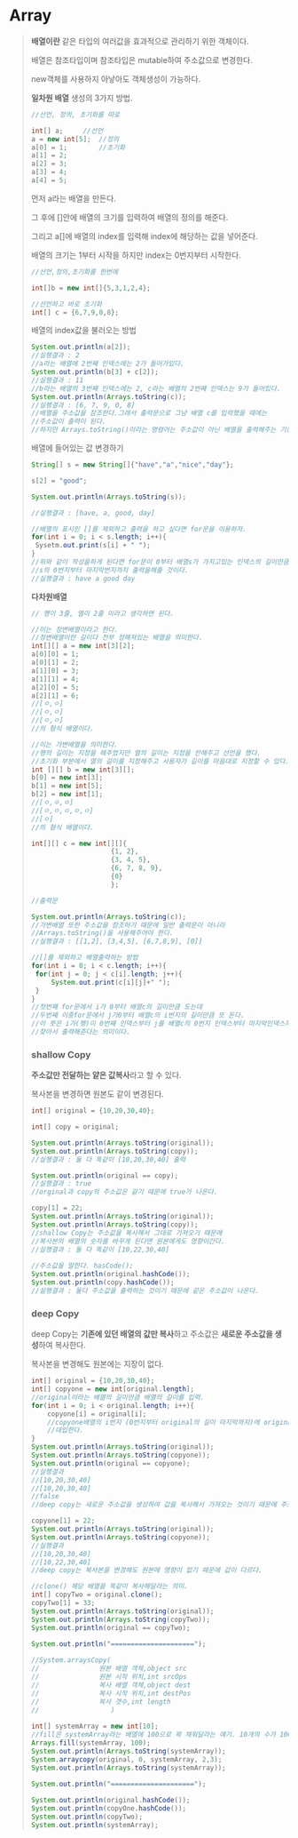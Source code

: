 # Array

>  **배열이란** 같은 타입의 여러값을 효과적으로 관리하기 위한 객체이다.
>
>  배열은 참조타입이며 참조타입은 mutable하여 주소값으로 변경한다.
>
>  new객체를 사용하지 아낳아도 객체생성이 가능하다.
>
>  
>
>  **일차원 배열** 생성의 3가지 방법.
>
>  ```java
>  //선언, 정의, 초기화를 따로
>  
>  int[] a;		//선언
>  a = new int[5];	//정의
>  a[0] = 1;		//초기화
>  a[1] = 2;
>  a[2] = 3;
>  a[3] = 4;
>  a[4] = 5;
>  ```
>
>  먼저 a라는 배열을 만든다.
>
>  그 후에 []안에 배열의 크기를 입력하여 배열의 정의를 해준다.
>
>  그리고 a[]에 배열의 index를 입력해 index에 해당하는 값을 넣어준다.
>
>  배열의 크기는 1부터 시작을 하지만 index는 0번지부터 시작한다.
>
>  
>
>  ```java
>  //선언,정의,초기화를 한번에
>  
>  int[]b = new int[]{5,3,1,2,4};
>  ```
>
>  ```java
>  //선언하고 바로 초기화
>  int[] c = {6,7,9,0,8};
>  ```
>
>  
>
>  배열의 index값을 불러오는 방법
>
>  ```java
>  System.out.println(a[2]);
>  //실행결과 : 2
>  //a라는 배열에 2번째 인덱스에는 2가 들어가있다.
>  System.out.println(b[3] + c[2]);
>  //실행결과 : 11
>  //b라는 배열의 3번째 인덱스에는 2, c라는 배열의 2번째 인덱스는 9가 들어있다.
>  System.out.println(Arrays.toString(c));
>  //실행결과 : [6, 7, 9, 0, 8]
>  //배열을 주소값을 참조한다.그래서 출력문으로 그냥 배열 c를 입력했을 때에는
>  //주소값이 출력이 된다.
>  //하지만 Arrays.toString()이라는 명령어는 주소값이 아닌 배열을 출력해주는 기능을 한다.
>  ```
>
>  
>
>  배열에 들어있는 값 변경하기
>
>  ```java
>  String[] s = new String[]{"have","a","nice","day"};
>  
>  s[2] = "good";
>  
>  System.out.println(Arrays.toString(s));
>  
>  //실행결과 : [have, a, good, day]
>  
>  //배열의 표시인 []를 제외하고 출력을 하고 싶다면 for문을 이용하자.
>  for(int i = 0; i < s.length; i++){
>   Sysetm.out.print(s[i] + " ");
>  }
>  //위와 같이 작성을하게 된다면 for문이 0부터 배열s가 가지고있는 인덱스의 길이만큼 돌면서
>  //s의 0번지부터 마지막번지까지 출력을해줄 것이다.
>  //실행결과 : have a good day
>  ```
>
>  
>
>  **다차원배열**
>
>  ```java
>  // 행이 3줄, 열이 2줄 이라고 생각하면 된다.
>  
>  //이는 정변배열이라고 한다.
>  //정변배열이란 길이다 전부 정해져있는 배열을 의미한다.
>  int[][] a = new int[3][2];
>  a[0][0] = 1;
>  a[0][1] = 2;
>  a[1][0] = 3;
>  a[1][1] = 4;
>  a[2][0] = 5;
>  a[2][1] = 6;
>  //[ㅇ,ㅇ]
>  //[ㅇ,ㅇ]
>  //[ㅇ,ㅇ]
>  //의 형식 배열이다.
>  ```
>
>  
>
>  ```java
>  //이는 가변배열을 의미한다.
>  //행의 길이는 지정을 해주었지만 열의 길이는 지정을 안해주고 선언을 했다.
>  //초기화 부분에서 열의 길이를 지정해주고 사용자가 길이를 마음대로 지정할 수 있다.
>  int [][] b = new int[3][];
>  b[0] = new int[3];
>  b[1] = new int[5];
>  b[2] = new int[1];
>  //[ㅇ,ㅇ,ㅇ]
>  //[ㅇ,ㅇ,ㅇ,ㅇ,ㅇ]
>  //[ㅇ]
>  //의 형식 배열이다.
>  ```
>
>  
>
>  ```java
>  int[][] c = new int[][]{
>   				   {1, 2},
>                      {3, 4, 5},
>                      {6, 7, 8, 9},
>                      {0}
>  					   };
>  ```
>
>  
>
>  ```java
>  //출력문
>  
>  System.out.println(Arrays.toString(c));
>  //가변배열 또한 주소값을 참조하기 때문에 일반 출력문이 아니라
>  //Arrays.toString()을 사용해주어야 한다.
>  //실행결과 : [[1,2], [3,4,5], [6,7,8,9], [0]]
>  
>  //[]를 제외하고 배열출력하는 방법
>  for(int i = 0; i < c.length; i++){
>   for(int j = 0; j < c[i].length; j++){
>       System.out.print(c[i][j]+" ");
>   }
>  }
>  //첫번째 for문에서 i가 0부터 배열c의 길이만큼 도는데
>  //두번째 이중for문에서 j가0부터 배열c의 i번지의 길이만큼 또 돈다.
>  //이 뜻은 i가(행)이 0번째 인덱스부터 j를 배열c의 0번지 인덱스부터 마지막인덱스까지
>  //찾아서 출력해준다는 의미이다.
>  ```
>
>  
>
>  ### **shallow Copy**
>
>  **주소값만 전달하는 얕은 값복사**라고 할 수 있다.
>
>  복사본을 변경하면 원본도 같이 변경된다.
>
>  ```java
>  int[] original = {10,20,30,40};
>  
>  int[] copy = original;
>  
>  System.out.println(Arrays.toString(original));
>  System.out.println(Arrays.toString(copy));
>  //실행결과 : 둘 다 똑같이 [10,20,30,40] 출력
>  
>  System.out.println(original == copy);
>  //실행결과 : true
>  //orginal과 copy의 주소값은 같기 때문에 true가 나온다.
>  
>  copy[1] = 22;
>  System.out.println(Arrays.toString(original));
>  System.out.println(Arrays.toString(copy));
>  //shallow Copy는 주소값을 복사해서 그대로 가져오기 때문에
>  //복사본의 배열의 숫자를 바꾸게 된다면 원본에게도 영향이간다.
>  //실행결과 : 둘 다 똑같이 [10,22,30,40]
>  		
>  //주소값을 말한다. hasCode();
>  System.out.println(original.hashCode());
>  System.out.println(copy.hashCode());
>  //실행결과 : 둘다 주소값을 출력하는 것이기 때문에 같은 주소값이 나온다.
>  ```
>
>  
>
>  ### **deep Copy**
>
>  deep Copy는 **기존에 있던 배열의 값만 복사**하고 주소값은 **새로운 주소값을 생성**하여 복사한다.
>
>  복사본을 변경해도 원본에는 지장이 없다.
>
>  ```java
>  int[] original = {10,20,30,40};
>  int[] copyone = new int[original.length];
>  //original이라는 배열의 길이만큼 배열의 길이를 입력.
>  for(int i = 0; i < original.length; i++){
>      copyone[i] = original[i];
>      //copyone배열의 i번지 (0번지부터 original의 길이 마지막까지)에 original의 i번지값을
>      //대입한다.
>  }
>  System.out.println(Arrays.toString(original));
>  System.out.println(Arrays.toString(copyone));
>  System.out.println(original == copyone);
>  //실행결과
>  //[10,20,30,40]
>  //[10,20,30,40]
>  //false
>  //deep copy는 새로운 주소값을 생성하여 값을 복사해서 가져오는 것이기 때문에 주소값이 다르다.
>  
>  copyone[1] = 22;
>  System.out.println(Arrays.toString(original));
>  System.out.println(Arrays.toString(copyone));
>  //실행결과
>  //[10,20,30,40]
>  //[10,22,30,40]
>  //deep copy는 복사본을 변경해도 원본에 영향이 없기 때문에 값이 다르다.
>  
>  //clone() 해당 배열을 똑같이 복사해달라는 의미.
>  int[] copyTwo = original.clone();
>  copyTwo[1] = 33;
>  System.out.println(Arrays.toString(original));
>  System.out.println(Arrays.toString(copyTwo));
>  System.out.println(original == copyTwo);
>  		
>  System.out.println("=====================");
>  
>  //System.arraysCopy(
>  //				원본 배열 객체,object src
>  //				원본 시작 위치,int srcOps
>  //				복사 배열 객체,object dest
>  //				복사 시작 위치,int destPos
>  //				복사 갯수,int length
>  //                  )
>  		
>  int[] systemArray = new int[10];
>  //fill은 systemArray라는 배열에 100으로 꽉 채워달라는 얘기. 10개의 수가 100으로.
>  Arrays.fill(systemArray, 100);
>  System.out.println(Arrays.toString(systemArray));
>  System.arraycopy(original, 0, systemArray, 2,3);
>  System.out.println(Arrays.toString(systemArray));
>  		
>  System.out.println("=====================");
>  
>  System.out.println(original.hashCode());
>  System.out.println(copyOne.hashCode());
>  System.out.println(copyTwo);
>  System.out.println(systemArray);
>  ```
>
>  
>
>  
>
>  
>
>  
